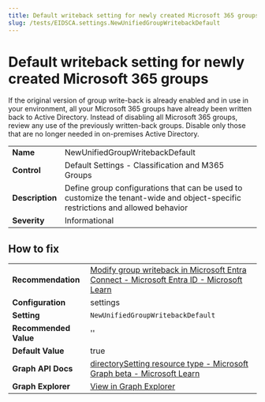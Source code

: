 ```yaml
---
title: Default writeback setting for newly created Microsoft 365 groups (NewUnifiedGroupWritebackDefault)
slug: /tests/EIDSCA.settings.NewUnifiedGroupWritebackDefault
---
```


# Default writeback setting for newly created Microsoft 365 groups

If the original version of group write-back is already enabled and in use in your environment, all your Microsoft 365 groups have already been written back to Active Directory. Instead of disabling all Microsoft 365 groups, review any use of the previously written-back groups. Disable only those that are no longer needed in on-premises Active Directory.

| | |
|-|-|
| **Name** | NewUnifiedGroupWritebackDefault |
| **Control** | Default Settings - Classification and M365 Groups |
| **Description** | Define group configurations that can be used to customize the tenant-wide and object-specific restrictions and allowed behavior |
| **Severity** | Informational |

## How to fix
| | |
|-|-|
| **Recommendation** | [Modify group writeback in Microsoft Entra Connect - Microsoft Entra ID - Microsoft Learn](https://learn.microsoft.com/en-us/azure/active-directory/hybrid/how-to-connect-modify-group-writeback#disable-automatic-writeback-of-new-microsoft-365-groups) |
| **Configuration** | settings |
| **Setting** | `NewUnifiedGroupWritebackDefault` |
| **Recommended Value** | '' |
| **Default Value** | true |
| **Graph API Docs** | [directorySetting resource type - Microsoft Graph beta - Microsoft Learn](https://learn.microsoft.com/en-us/graph/api/resources/directorysetting) |
| **Graph Explorer** | [View in Graph Explorer](https://developer.microsoft.com/en-us/graph/graph-explorer?request=settings&method=GET&version=beta&GraphUrl=https://graph.microsoft.com) |




